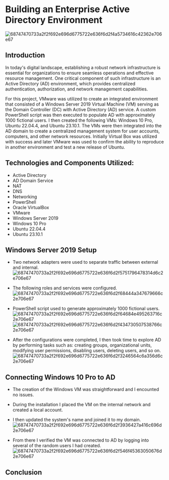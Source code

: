 # Building an Enterprise Active Directory Environment
  ![68747470733a2f2f692e696d6775722e636f6d2f4a5734616c42362e706e67](https://github.com/Lachiecodes/Active-Directory/assets/138475757/9a8cde6e-a484-4996-9393-6ac457682bc0)


## Introduction
In today's digital landscape, establishing a robust network infrastructure is essential for organizations to ensure seamless operations and effective resource management. One critical component of such infrastructure is an Active Directory (AD) environment, which provides centralized authentication, authorization, and network management capabilities. 

For this project, VMware was utilized to create an integrated environment that consisted of a Windows Server 2019 Virtual Machine (VM) serving as the Domain Controller (DC) with Active Directory (AD) service. A custom PowerShell script was then executed to populate AD with approximately 1000 fictional users. I then created the following VMs: Windows 10 Pro, Ubuntu 22.04.4, and Ubuntu 23.10.1. The VMs were then integrated into the AD domain to create a centralized management system for user accounts, computers, and other network resources. Initially Virtual Box was utilized with success and later VMware was used to confirm the ability to reproduce in another environment and test a new release of Ubuntu.

## Technologies and Components Utilized:
- Active Directory
- AD Domain Service
- NAT
- DNS
- Networking
- PowerShell
- Oracle VirtualBox
- VMware
- Windows Server 2019
- Windows 10 Pro
- Ubuntu 22.04.4
- Ubuntu 23.10.1

## Windows Server 2019 Setup
- Two network adapters were used to separate traffic between external and internal.
  ![68747470733a2f2f692e696d6775722e636f6d2f5751796478314d6c2e706e67](https://github.com/Lachiecodes/Active-Directory/assets/138475757/1ba37026-0246-4941-85e2-3ec9954c411f)

- The following roles and services were configured.
  ![68747470733a2f2f692e696d6775722e636f6d2f68444a347679666c2e706e67](https://github.com/Lachiecodes/Active-Directory/assets/138475757/73d212ab-940d-48b2-a1c0-f0b0001e559e)

- PowerShell script used to generate approximately 1000 fictional users.
  ![68747470733a2f2f692e696d6775722e636f6d2f64684e495263716c2e706e67](https://github.com/Lachiecodes/Active-Directory/assets/138475757/4d6ed4db-6f2a-4372-8b55-24778f9e0d73)
  ![68747470733a2f2f692e696d6775722e636f6d2f434730507538766c2e706e67](https://github.com/Lachiecodes/Active-Directory/assets/138475757/eb298c63-b9fe-455b-966f-c876d0a39358)

- After the configurations were completed, I then took time to explore AD by performing tasks such as: creating groups, organizational units, modifying user permissions, disabling users, deleting users, and so on.
![68747470733a2f2f692e696d6775722e636f6d2f3246564c6a356d6c2e706e67](https://github.com/Lachiecodes/Active-Directory/assets/138475757/4d06030c-f4d3-47ea-8b1f-ed177f845519)


## Connecting Windows 10 Pro to AD
- The creation of the Windows VM was straightforward and I encounted no issues.
- During the installation I placed the VM on the internal network and created a local account.
- I then updated the system's name and joined it to my domain.
  ![68747470733a2f2f692e696d6775722e636f6d2f3936427a416c696d2e706e67](https://github.com/Lachiecodes/Active-Directory/assets/138475757/22ce57a1-ac13-4477-a610-ffcf895b7bc5)

- From there I verified the VM was connected to AD by logging into several of the random users I had created.
  ![68747470733a2f2f692e696d6775722e636f6d2f546f45363050676d2e706e67](https://github.com/Lachiecodes/Active-Directory/assets/138475757/c082ad84-7199-4d2c-88c9-970f27caf648)


## Conclusion
 
